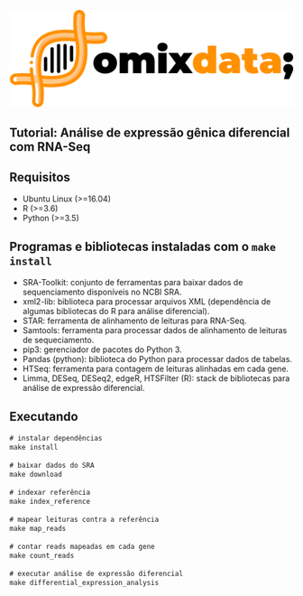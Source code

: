 ![](assets/omixdata.png)
## Tutorial: Análise de expressão gênica diferencial com RNA-Seq

## Requisitos

- Ubuntu Linux (>=16.04)
- R (>=3.6)
- Python (>=3.5)

## Programas e bibliotecas instaladas com o `make install`

- SRA-Toolkit: conjunto de ferramentas para baixar dados de sequenciamento disponíveis no NCBI SRA.
- xml2-lib: biblioteca para processar arquivos XML (dependência de algumas bibliotecas do R para análise diferencial).
- STAR: ferramenta de alinhamento de leituras para RNA-Seq.
- Samtools: ferramenta para processar dados de alinhamento de leituras de sequeciamento.
- pip3: gerenciador de pacotes do Python 3.
- Pandas (python): biblioteca do Python para processar dados de tabelas.
- HTSeq: ferramenta para contagem de leituras alinhadas em cada gene.
- Limma, DESeq, DESeq2, edgeR, HTSFilter (R): stack de bibliotecas para análise de expressão diferencial.

## Executando

```
# instalar dependências
make install

# baixar dados do SRA
make download

# indexar referência
make index_reference

# mapear leituras contra a referência
make map_reads

# contar reads mapeadas em cada gene
make count_reads

# executar análise de expressão diferencial
make differential_expression_analysis
```
